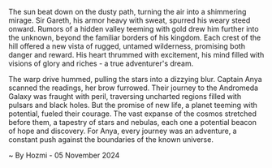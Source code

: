 
The sun beat down on the dusty path, turning the air into a shimmering mirage.  Sir Gareth, his armor heavy with sweat, spurred his weary steed onward.  Rumors of a hidden valley teeming with gold drew him further into the unknown, beyond the familiar borders of his kingdom.  Each crest of the hill offered a new vista of rugged, untamed wilderness, promising both danger and reward.  His heart thrummed with excitement, his mind filled with visions of glory and riches - a true adventurer's dream.

The warp drive hummed, pulling the stars into a dizzying blur.  Captain Anya scanned the readings, her brow furrowed.  Their journey to the Andromeda Galaxy was fraught with peril, traversing uncharted regions filled with pulsars and black holes.  But the promise of new life, a planet teeming with potential, fueled their courage.  The vast expanse of the cosmos stretched before them, a tapestry of stars and nebulas, each one a potential beacon of hope and discovery.  For Anya, every journey was an adventure, a constant push against the boundaries of the known universe. 

~ By Hozmi - 05 November 2024
